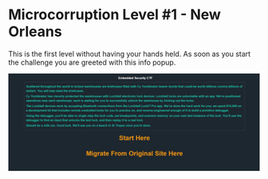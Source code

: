 # Microcorruption Level #1 - New Orleans
This is the first level without having your hands held.
As soon as you start the challenge you are greeted with this info popup.

![](New_Orleans_Images/New_Orleans_Info.png)
